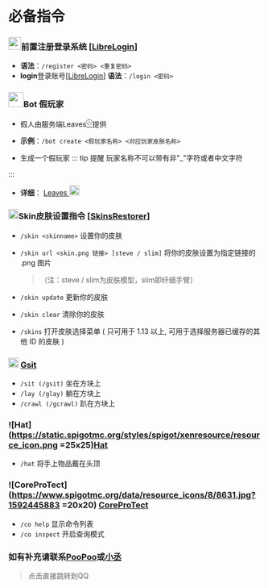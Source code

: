 # 必备指令

### <img width="25" height="25" src="https://www.spigotmc.org/data/resource_icons/101/101040.jpg?1648584508">前置注册登录系统 [[LibreLogin](https://www.spigotmc.org/threads/librelogin-auto-login-2fa-bedrock-support.551817/ "Spigot")]

 + **语法**：`/register <密码> <重复密码>`
 + **login**登录账号[[LibreLogin](https://www.spigotmc.org/threads/librelogin-auto-login-2fa-bedrock-support.551817/ "Spigot")]
 **语法**：`/login <密码>` 
### <img width="30" height="30" src="https://avatars.githubusercontent.com/u/93428079?s=200&v=4"/>**Bot** 假玩家
 + 假人由服务端Leaves[<sup>ⓘ</sup>](#Leaves介绍)提供

 + **示例**：`/bot create <假玩家名称> <对应玩家皮肤名称>`

 + 生成一个假玩家
 ::: tip 提醒
    玩家名称不可以带有非"_"字符或者中文字符
  
  :::

 +  **详细**：
  [Leaves <img width="20" height="20"
   src="https://avatars.githubusercontent.com/u/93428079?s=200&v=4"/>](https://docs.leavesmc.org/zh_Hans/leaves/reference/fakeplayer "Leaves官方文档")

### <img width="20" src="https://www.spigotmc.org/data/resource_icons/2/2124.jpg?1613507589">**Skin**皮肤设置指令 [[SkinsRestorer](https://www.spigotmc.org/resources/%E2%9C%A6-minetrax-suite-plugin-%E2%9C%A6-all-in-one-minecraft-web-software.102635/update?update=533295 "Spigot")]
+ `/skin <skinname>`	                                设置你的皮肤

+ `/skin url <skin.png 链接> [steve / slim]`	将你的皮肤设置为指定链接的 .png 图片 

  > （注：steve / slim为皮肤模型，slim即纤细手臂）

+ `/skin update`	                                        更新你的皮肤

+ `/skin clear`	                                        清除你的皮肤

+ `/skins`	                                                打开皮肤选择菜单 ( 只可用于 1.13 以上, 可用于选择服务器已缓存的其他 ID 的皮肤 )
### <img width="20" src="https://www.spigotmc.org/data/resource_icons/62/62325.jpg?1564519207"> [Gsit](https://www.spigotmc.org/resources/gsit-modern-sit-seat-and-chair-lay-and-crawl-plugin-1-16-1-20-6.62325/update?update=483709 "Spigot")
+ `/sit (/gsit)` 坐在方块上
+ `/lay (/glay)` 躺在方块上
+ `/crawl (/gcrawl)` 趴在方块上

### ![Hat](https://static.spigotmc.org/styles/spigot/xenresource/resource_icon.png =25x25)[Hat](https://www.spigotmc.org/resources/hats.109312/)

+ `/hat`	                   将手上物品戴在头顶 <br>
### ![CoreProTect](https://www.spigotmc.org/data/resource_icons/8/8631.jpg?1592445883 =20x20) [CoreProTect](https://www.spigotmc.org/resources/coreprotect.8631/)
+ `/co help`	                        显示命令列表
+ `/co inspect`	                开启查询模式



### 如有补充请联系[PooPoo](https://qm.qq.com/q/zw8s49uTcs)或[小丞](https://qm.qq.com/q/Cn9FvE1HNu)

> 点击直接跳转到QQ
